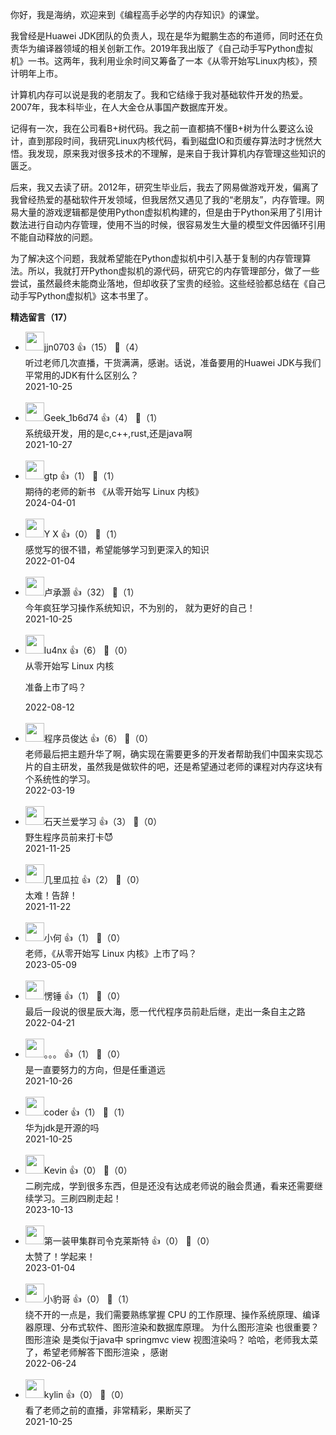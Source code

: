 你好，我是海纳，欢迎来到《编程高手必学的内存知识》的课堂。

我曾经是Huawei JDK团队的负责人，现在是华为鲲鹏生态的布道师，同时还在负责华为编译器领域的相关创新工作。2019年我出版了《自己动手写Python虚拟机》一书。这两年，我利用业余时间又筹备了一本《从零开始写Linux内核》，预计明年上市。

计算机内存可以说是我的老朋友了。我和它结缘于我对基础软件开发的热爱。2007年，我本科毕业，在人大金仓从事国产数据库开发。

记得有一次，我在公司看B+树代码。我之前一直都搞不懂B+树为什么要这么设计，直到那段时间，我研究Linux内核代码，看到磁盘IO和页缓存算法时才恍然大悟。我发现，原来我对很多技术的不理解，是来自于我计算机内存管理这些知识的匮乏。

后来，我又去读了研。2012年，研究生毕业后，我去了网易做游戏开发，偏离了我曾经热爱的基础软件开发领域，但我居然又遇见了我的“老朋友”，内存管理。网易大量的游戏逻辑都是使用Python虚拟机构建的，但是由于Python采用了引用计数法进行自动内存管理，使用不当的时候，很容易发生大量的模型文件因循环引用不能自动释放的问题。

为了解决这个问题，我就希望能在Python虚拟机中引入基于复制的内存管理算法。所以，我就打开Python虚拟机的源代码，研究它的内存管理部分，做了一些尝试，虽然最终未能商业落地，但却收获了宝贵的经验。这些经验都总结在《自己动手写Python虚拟机》这本书里了。
<div><strong>精选留言（17）</strong></div><ul>
<li><img src="https://static001.geekbang.org/account/avatar/00/10/6d/ac/6128225f.jpg" width="30px"><span>jjn0703</span> 👍（15） 💬（4）<div>听过老师几次直播，干货满满，感谢。话说，准备要用的Huawei JDK与我们平常用的JDK有什么区别么？</div>2021-10-25</li><br/><li><img src="https://thirdwx.qlogo.cn/mmopen/vi_32/Fr0y2ad4CLZNN0iaokfdyfAGwzMdttoIVfgzjBlwaCW2YB26mZta4v6pI2DV0OibCeC1OhME7NmrZo9OoRAfIhwQ/132" width="30px"><span>Geek_1b6d74</span> 👍（4） 💬（1）<div>系统级开发，用的是c,c++,rust,还是java啊</div>2021-10-27</li><br/><li><img src="https://static001.geekbang.org/account/avatar/00/14/ef/b9/c0c12bea.jpg" width="30px"><span>gtp</span> 👍（1） 💬（1）<div>期待的老师的新书 《从零开始写 Linux 内核》</div>2024-04-01</li><br/><li><img src="https://static001.geekbang.org/account/avatar/00/28/b5/88/9b65e31c.jpg" width="30px"><span>Y          X</span> 👍（0） 💬（1）<div>感觉写的很不错，希望能够学习到更深入的知识</div>2022-01-04</li><br/><li><img src="https://static001.geekbang.org/account/avatar/00/19/84/4a/50940078.jpg" width="30px"><span>卢承灏</span> 👍（32） 💬（1）<div>今年疯狂学习操作系统知识，不为别的， 就为更好的自己！</div>2021-10-25</li><br/><li><img src="https://static001.geekbang.org/account/avatar/00/0f/ae/da/14be2908.jpg" width="30px"><span>lu4nx</span> 👍（6） 💬（0）<div>从零开始写 Linux 内核

准备上市了吗？</div>2022-08-12</li><br/><li><img src="https://static001.geekbang.org/account/avatar/00/10/e6/1c/9d3744ee.jpg" width="30px"><span>程序员俊达</span> 👍（6） 💬（0）<div>老师最后把主题升华了啊，确实现在需要更多的开发者帮助我们中国来实现芯片的自主研发，虽然我是做软件的吧，还是希望通过老师的课程对内存这块有个系统性的学习。</div>2022-03-19</li><br/><li><img src="https://thirdwx.qlogo.cn/mmopen/vi_32/4C2AgnHBt1qmRSiaqPQfEPicCdEJp6IgLC1wsVJPa1zQoRztNaZcqiaRXIblkRc1sgn7dUdPmrE011uFbibEQtia3bg/132" width="30px"><span>石天兰爱学习</span> 👍（3） 💬（0）<div>野生程序员前来打卡😈</div>2021-11-25</li><br/><li><img src="https://static001.geekbang.org/account/avatar/00/1b/bc/9c/11b19ef6.jpg" width="30px"><span>几里瓜拉</span> 👍（2） 💬（0）<div>太难！告辞！</div>2021-11-22</li><br/><li><img src="https://static001.geekbang.org/account/avatar/00/10/49/fc/5627215c.jpg" width="30px"><span>小何</span> 👍（1） 💬（0）<div>老师，《从零开始写 Linux 内核》上市了吗？</div>2023-05-09</li><br/><li><img src="https://static001.geekbang.org/account/avatar/00/17/56/ff/cb2aa0a8.jpg" width="30px"><span>愣锤</span> 👍（1） 💬（0）<div>最后一段说的很星辰大海，愿一代代程序员前赴后继，走出一条自主之路</div>2022-04-21</li><br/><li><img src="https://static001.geekbang.org/account/avatar/00/0f/cd/2f/f4adcb41.jpg" width="30px"><span>。。。</span> 👍（1） 💬（0）<div>是一直要努力的方向，但是任重道远</div>2021-10-26</li><br/><li><img src="https://static001.geekbang.org/account/avatar/00/2b/1a/1c/d160d44b.jpg" width="30px"><span>coder</span> 👍（1） 💬（1）<div>华为jdk是开源的吗</div>2021-10-25</li><br/><li><img src="https://static001.geekbang.org/account/avatar/00/2a/29/ab/59a6e437.jpg" width="30px"><span>Kevin</span> 👍（0） 💬（0）<div>二刷完成，学到很多东西，但是还没有达成老师说的融会贯通，看来还需要继续学习。三刷四刷走起！</div>2023-10-13</li><br/><li><img src="https://static001.geekbang.org/account/avatar/00/13/50/2b/2344cdaa.jpg" width="30px"><span>第一装甲集群司令克莱斯特</span> 👍（0） 💬（0）<div>太赞了！学起来！</div>2023-01-04</li><br/><li><img src="https://static001.geekbang.org/account/avatar/00/18/a0/5f/cf72d453.jpg" width="30px"><span>小豹哥</span> 👍（0） 💬（1）<div>绕不开的一点是，我们需要熟练掌握 CPU 的工作原理、操作系统原理、编译器原理、分布式软件、图形渲染和数据库原理。  为什么图形渲染 也很重要？ 图形渲染  是类似于java中 springmvc   view 视图渲染吗？ 哈哈，老师我太菜了，希望老师解答下图形渲染 ，感谢</div>2022-06-24</li><br/><li><img src="https://static001.geekbang.org/account/avatar/00/14/9e/50/21e0beca.jpg" width="30px"><span>kylin</span> 👍（0） 💬（0）<div>看了老师之前的直播，非常精彩，果断买了</div>2021-10-25</li><br/>
</ul>